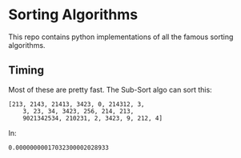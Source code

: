 # Sorting Algorithms #
This repo contains python implementations of all the famous
sorting algorithms. 

## Timing ##
Most of these are pretty fast. The Sub-Sort
algo can sort this:
```shell
[213, 2143, 21413, 3423, 0, 214312, 3,
	3, 23, 34, 3423, 256, 214, 213,
	9021342534, 210231, 2, 3423, 9, 212, 4]
```
In:
```shell
0.00000000017032300002028933
```
